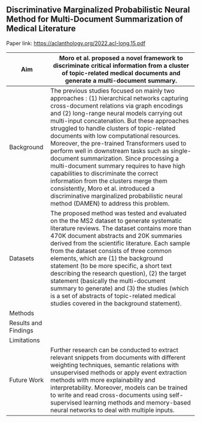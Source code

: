 ## Discriminative Marginalized Probabilistic Neural Method for Multi-Document Summarization of Medical Literature

Paper link: https://aclanthology.org/2022.acl-long.15.pdf

| Aim |  Moro et al. proposed a novel framework to discriminate critical information from a cluster of topic-related medical documents and generate a multi-document summary. | 
| ------- | --- | 
| Background | The previous studies focused on mainly two approaches : (1) hierarchical networks capturing cross-document relations via graph encodings and (2) long-range neural models carrying out multi-input concatenation. But these approaches struggled to handle clusters of topic-related documents with low computational resources. Moreover, the pre-trained Transformers used to perform well in downstream tasks such as single-document summarization. Since processing a multi-document summary requires to have high capabilities to discriminate the correct information from the clusters merge them consistently, Moro et al. introduced a discriminative marginalized probabilistic neural method (DAMEN) to address this problem. | 
| Datasets | The proposed method was tested and evaluated on the the MS2 dataset to generate systematic literature reviews. The dataset contains more than 470K document abstracts and 20K summaries derived from the scientific literature. Each sample from the dataset consists of three common elements, which are (1) the background statement (to be more specific, a short text describing the research question), (2) the target statement (basically the multi-document summary to generate) and (3) the studies (which is a set of abstracts of topic-related medical studies covered in the background statement). | 
| Methods |  |  
| Results and Findings|  | 
| Limitations | |  
| Future Work | Further research can be conducted to extract relevant snippets from documents with different weighting techniques, semantic relations with unsupervised methods or apply event extraction methods with more explainability and interpretability. Moreover, models can be trained to write and read cross-documents using self-supervised learning methods and memory-based neural networks to deal with multiple inputs. | 
